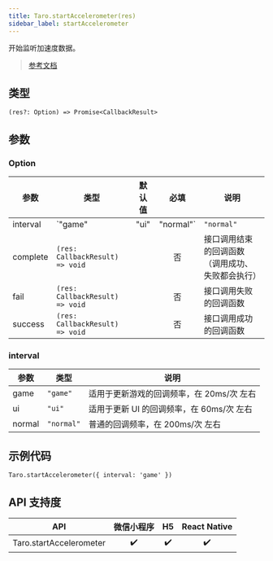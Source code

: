 ```yaml
---
title: Taro.startAccelerometer(res)
sidebar_label: startAccelerometer
---
```


开始监听加速度数据。

> [参考文档](https://developers.weixin.qq.com/miniprogram/dev/api/device/accelerometer/wx.startAccelerometer.html)

## 类型

```tsx
(res?: Option) => Promise<CallbackResult>
```

## 参数

### Option

| 参数 | 类型 | 默认值 | 必填 | 说明 |
| --- | --- | :---: | :---: | --- |
| interval | `"game" | "ui" | "normal"` | `"normal"` | 否 | 监听加速度数据回调函数的执行频率 |
| complete | `(res: CallbackResult) => void` |  | 否 | 接口调用结束的回调函数（调用成功、失败都会执行） |
| fail | `(res: CallbackResult) => void` |  | 否 | 接口调用失败的回调函数 |
| success | `(res: CallbackResult) => void` |  | 否 | 接口调用成功的回调函数 |

### interval

| 参数 | 类型 | 说明 |
| --- | --- | --- |
| game | `"game"` | 适用于更新游戏的回调频率，在 20ms/次 左右 |
| ui | `"ui"` | 适用于更新 UI 的回调频率，在 60ms/次 左右 |
| normal | `"normal"` | 普通的回调频率，在 200ms/次 左右 |

## 示例代码

```tsx
Taro.startAccelerometer({ interval: 'game' })
```

## API 支持度

| API | 微信小程序 | H5 | React Native |
| :---: | :---: | :---: | :---: |
| Taro.startAccelerometer | ✔️ | ✔️ | ✔️ |
